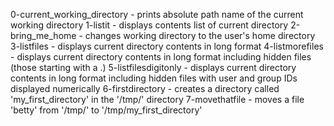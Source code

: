 0-current_working_directory - prints absolute path name of the current working directory
1-listit - displays contents list of current directory
2-bring_me_home - changes working directory to the user's home directory
3-listfiles - displays current directory contents in long format
4-listmorefiles - displays current directory contents in long format including hidden files (those starting with a .)
5-listfilesdigitonly - displays current directory contents in long format including hidden files with user and group IDs displayed numerically
6-firstdirectory - creates a directory called 'my_first_directory' in the '/tmp/' directory
7-movethatfile - moves a file 'betty' from '/tmp/' to '/tmp/my_first_directory'

